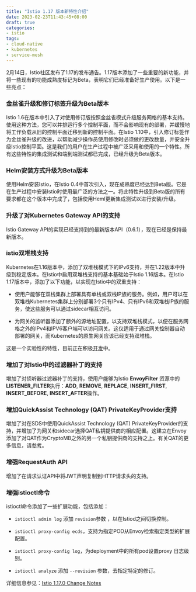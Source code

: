 ```yaml
---
title: "Istio 1.17 版本新特性介绍"
date: 2023-02-23T11:43:45+08:00
draft: true
categories:
- istio
tags:
- cloud-native
- kubernetes
- service-mesh
---
```

2月14日，Istio社区发布了1.17的发布通告。1.17版本添加了一些重要的新功能，并将一些现有的功能成熟度标记为Beta，表明它们已经准备好生产使用。以下是一些亮点：

### 金丝雀升级和修订标签升级为Beta版本

Istio 1.6在版本中引入了对使用修订版按照金丝雀模式升级服务网格的基本支持。使用这种方法，您可以并排运行多个控制平面，而不会影响现有的部署，并缓慢地将工作负载从旧的控制平面迁移到新的控制平面。在Istio 1.10中，引入修订标签作为金丝雀升级的改进，以帮助减少操作员使用修改时必须做的更改数量，并安全升级Istio控制平面。这是我们的用户在生产过程中被广泛采用和使用的一个特性。所有这些特性的集成测试和端到端测试都已完成，已经升级为Beta版本。
<!--more-->

### Helm安装方式升级为Beta版本

使用Helm安装Istio，在Istio 0.4中首次引入，现在成熟度已经达到Beta版。它是在生产过程中安装Istio时使用最广泛的方法之一。将此特性升级到Beta版的所有要求都在这个版本中完成了，包括使用Heml更新集成测试以进行安装/升级。

### 升级了对Kubernetes Gateway API的支持

Istio Gateway API的实现已经支持到的最新版本API（0.6.1），现在已经是保持最新版本。

### istio双堆栈支持

Kubernetes在1.16版本中，添加了双堆栈模式下的IPv6支持，并在1.22版本中升级到稳定版本。在Istio中启用双堆栈支持的基本基础始于Istio 1.16版本。在Istio 1.17版本中，添加了以下功能，以实现在Istio中的双重支持：  
- 使用户能够在双栈集群上部署具有单栈或双栈IP族的服务。例如，用户可以在双堆栈Kubernetes集群上分别部署3个只有IPv4、只有IPv6和双堆栈IP族的服务，使这些服务可以通过sidecar相互访问。

- 为网关的监听器添加了额外的源地址配置，以支持双堆栈模式，以便在服务网格之外的IPv4和IPV6客户端可以访问网关。这仅适用于通过网关控制器自动部署的网关，而Kubernetes的原生网关应该已经支持双堆栈。

这是一个实验性的特性，目前正在积极[开发](https://github.com/istio/istio/issues/40394)中。

### 增加了对Istio中的过滤器补丁的支持

增加了对侦听器过滤器补丁的支持，使用户能够为Istio **EnvoyFilter** 资源中的 **LISTENER_FILTER**执行：**ADD**, **REMOVE**, **REPLACE**, **INSERT_FIRST**, **INSERT_BEFORE**, **INSERT_AFTER**操作。

### 增加QuickAssist Technology (QAT) PrivateKeyProvider支持

增加了对在SDS中使用QuickAssist Technology (QAT) PrivateKeyProvider的支持，并增加了为网关和sidecar选择QAT私钥提供商的相应配置。这建立在Envoy添加了对QAT作为CryptoMB之外的另一个私钥提供商的支持之上。有关QAT的更多信息，请[参考](https://www.intel.com/content/www/us/en/developer/articles/technical/envoy-tls-acceleration-with-quickassist-technology.html)。

### 增强RequestAuth API

增加了在请求认证API中将JWT声明复制到HTTP请求头的支持。

### 增强istioctl命令

istioctl命令添加了一些扩展功能，包括添加：

- `istioctl admin log` 添加 `revision`参数 ，以在Istiod之间切换控制。

- `istioctl proxy-config ecds`，支持为指定POD从Envoy检索指定类型的扩展配置。

- `istioctl proxy-config log`，为deployment中的所有pod设置proxy 日志级别。

- `istioctl analyze` 添加 `--revision` 参数，去指定特定的修订。

详细信息参见：[Istio 1.17.0 Change Notes](https://istio.io/latest/news/releases/1.17.x/announcing-1.17/change-notes/)